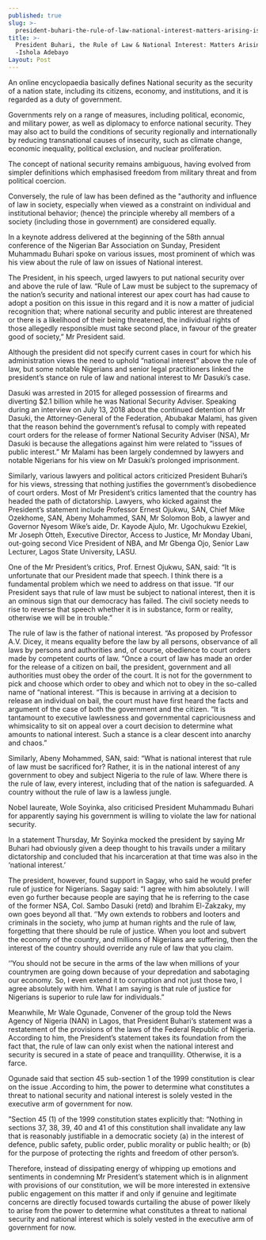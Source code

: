 ```yaml
---
published: true
slug: >-
  president-buhari-the-rule-of-law-national-interest-matters-arising-ishola-adebayo
title: >-
  President Buhari, the Rule of Law & National Interest: Matters Arising!
  -Ishola Adebayo
Layout: Post
---
```

An online encyclopaedia basically defines National security as the security of a nation state, including its citizens, economy, and institutions, and it is regarded as a duty of government.

Governments rely on a range of measures, including political, economic, and military power, as well as diplomacy to enforce national security. They may also act to build the conditions of security regionally and internationally by reducing transnational causes of insecurity, such as climate change, economic inequality, political exclusion, and nuclear proliferation.

The concept of national security remains ambiguous, having evolved from simpler definitions which emphasised freedom from military threat and from political coercion.

Conversely, the rule of law has been defined as the "authority and influence of law in society, especially when viewed as a constraint on individual and institutional behavior; (hence) the principle whereby all members of a society (including those in government) are considered equally.

In a keynote address delivered at the beginning of the 58th annual conference of the Nigerian Bar Association on Sunday, President Muhammadu Buhari spoke on various issues, most prominent of which was his view about the rule of law on issues of National interest.

The President, in his speech, urged lawyers to put national security over and above the rule of law.
“Rule of Law must be subject to the supremacy of the nation’s security and national interest our apex court has had cause to adopt a position on this issue in this regard and it is now a matter of judicial recognition that; where national security and public interest are threatened or there is a likelihood of their being threatened, the individual rights of those allegedly responsible must take second place, in favour of the greater good of society,” Mr President said.

Although the president did not specify current cases in court for which his administration views the need to uphold “national interest” above the rule of law,  but some notable Nigerians and senior legal practitioners linked the president’s stance on rule of law and national interest to Mr Dasuki’s case. 

Dasuki was arrested in 2015 for alleged possession of firearms and diverting $2.1 billion while he was National Security Adviser. Speaking during an interview on July 13, 2018 about the continued detention of Mr Dasuki, the Attorney-General of the Federation, Abubakar Malami, has given that the reason behind the government’s refusal to comply with repeated court orders for the release of former National Security Adviser (NSA), Mr Dasuki is because the allegations against him were related to “issues of public interest.”
Mr Malami has been largely condemned by lawyers and notable Nigerians for his view on Mr Dasuki’s prolonged imprisonment.

Similarly, various lawyers and political actors criticized President Buhari’s for his views, stressing that nothing justifies the government’s disobedience of court orders. Most of Mr President’s critics lamented that the country has headed the path of dictatorship. Lawyers, who kicked against the President’s statement include Professor Ernest Ojukwu, SAN, Chief Mike Ozekhome, SAN, Abeny Mohammed, SAN, Mr Solomon Bob, a lawyer and Governor Nyesom Wike’s aide, Dr. Kayode Ajulo, Mr. Ugochukwu Ezekiel, Mr Joseph Otteh, Executive Director, Access to Justice, Mr Monday Ubani, out-going second Vice President of NBA, and Mr Gbenga Ojo, Senior Law Lecturer, Lagos State University, LASU. 

One of the Mr President’s critics, Prof. Ernest Ojukwu, SAN, said:  “It is unfortunate that our President made that speech. I think there is a fundamental problem which we need to address on that issue. “If our President says that rule of law must be subject to national interest, then it is an ominous sign that our democracy has failed. The civil society needs to rise to reverse that speech whether it is in substance, form or reality, otherwise we will be in trouble.” 

The rule of law is the father of national interest. “As proposed by Professor A.V. Dicey, it  means equality before the law by all persons, observance of all laws by persons and authorities and, of course, obedience to court orders made by competent courts of law. “Once a court of law has made an order for the release of a citizen on bail, the president, government and all authorities must obey the order of the court. It is not for the government to pick and choose which order to obey and which not to obey in the so-called name of “national interest. “This is because in arriving at a decision to release an individual on bail, the court must have first heard the facts and argument of the case of both the government and the citizen. “It is tantamount to executive lawlessness and governmental capriciousness and whimsicality to sit on appeal over a court decision to determine what amounts to national interest. Such a stance is a clear descent into anarchy and chaos.” 

Similarly, Abeny Mohammed, SAN, said:  “What is national interest that rule of law must be sacrificed for? Rather, it is in the national interest of any government to obey and subject Nigeria to the rule of law. Where there is the rule of law, every interest, including that of the nation is safeguarded. A country without the rule of law is a lawless jungle.

Nobel laureate, Wole Soyinka, also criticised President Muhammadu Buhari for apparently saying his government is willing to violate the law for national security.

In a statement Thursday, Mr Soyinka mocked the president by saying Mr Buhari had obviously given a deep thought to his travails under a military dictatorship and concluded that his incarceration at that time was also in the ‘national interest.’

The president, however, found support in Sagay, who said he would prefer rule of justice for Nigerians. Sagay said: “I agree with him absolutely. I will even go further because people are saying that he is referring to the case of the former NSA, Col. Sambo Dasuki (retd) and Ibrahim El-Zakzaky, my own goes beyond all that. ‘’My own extends to robbers and looters and criminals in the society, who jump at human rights and the rule of law, forgetting that there should be rule of justice.   When you loot and subvert the economy of the country, and millions of Nigerians are suffering, then the interest of the country should override any rule of law that you claim. 

‘’You should not be secure in the arms of the law when millions of your countrymen are going down because of your depredation and sabotaging our economy. So, I even extend it to corruption and not just those two, I agree absolutely with him. What I am saying is that rule of justice for Nigerians is superior to rule law for individuals.”

Meanwhile, Mr Wale Ogunade, Convener of the group told the News Agency of Nigeria (NAN) in Lagos, that President Buhari‘s statement was a restatement of the provisions of the laws of the Federal Republic of Nigeria. According to him, the President’s statement takes its foundation from the fact that, the rule of law can only exist when the national interest and security is secured in a state of peace and tranquillity. Otherwise, it is a farce.

Ogunade said that section 45 sub-section 1 of the 1999 constitution is clear on the issue .According to him, the power to determine what constitutes a threat to national security and national interest is solely vested in the executive arm of government for now.

”Section 45 (1) of the 1999 constitution states explicitly that: “Nothing in sections 37, 38, 39, 40 and 41 of this constitution shall invalidate any law that is reasonably justifiable in a democratic society (a) in the interest of defence, public safety, public order, public morality or public health; or (b) for the purpose of protecting the rights and freedom of other person’s.

Therefore, instead of dissipating energy of whipping up emotions and sentiments in condemning Mr President’s statement which is in alignment with provisions of our constitution, we will be more interested in extensive public engagement on this matter if and only if genuine and legitimate concerns are directly focused towards curtailing the abuse of power likely to arise from the power to determine what constitutes a threat to national security and national interest which is solely vested in the executive arm of government for now.

